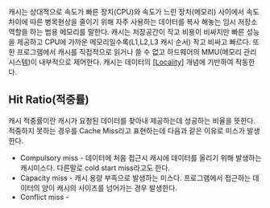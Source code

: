캐시는 상대적으로 속도가 빠른 장치(CPU)와 속도가 느린 장치(메모리) 사이에서 속도 차이에 따른 병목현상을 줄이기 위해 자주 사용하는 데이터를 복사 해놓는 임시 저장소 역할을 하는 범용 메모리를 말한다. 
캐시는 저장공간이 작고 비용이 비싸지만 빠른 성능을 제공하고 CPU에 가까운 메모리일수록(L1,L2,L3 캐시 순서) 작고 비싸고 빠르다.
또한 프로그램에서 캐시를 직접적으로 읽거나 쓸 수 없고 하드웨어의 MMU(메모리 관리 시스템)이 내부적으로 제어한다.
캐시는 데이터의 [[Locality]](지역성) 개념에 기반하여 작동한다.

## Hit Ratio(적중률)

캐시 적중률이란 캐시가 요청된 데이터를 찾아내 제공하는데 성공하는 비율을 뜻한다. 적중하지 못하는 경우를 Cache Miss라고 표현하는데 다음과 같은 이유로 미스가 발생한다.
- Compulsory miss - 데이터에 처음 접근시 캐시에 데이터를 올리기 위해 발생하는 캐시미스다. 다른말로 cold start miss라고도 한다.
- Capacity miss - 캐시 용량 부족으로 발생하는 미스다. 프로그램에서 접근하는 데이터의 양이 캐시의 사이즈를 넘어가는 경우 발생한다.
- Conflict miss - 
